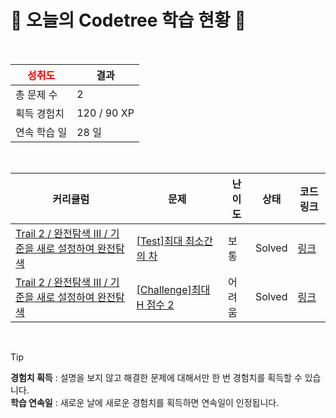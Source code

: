 # 🌲 오늘의 Codetree 학습 현황 🌲

<br />

| <span style="color:red;display:block;text-align:center;"> **성취도**</span> | 결과 |
|---|---|
| 총 문제 수 | 2 |
| 획득 경험치 | 120 / 90 XP |
| 연속 학습 일 | 28 일 |

<br />

|커리큘럼|문제|난이도|상태|코드 링크|
|---|---|---|---|---|
|[Trail 2 / 완전탐색 III / 기준을 새로 설정하여 완전탐색](https://www.codetree.ai/trail-info/novice-mid/)|[[Test]최대 최소간의 차](https://www.codetree.ai/trails/complete/curated-cards/test-difference-between-maximum-and-minimum/)|보통|Solved|[링크](https://github.com/jin0610/CodeTree/blob/main/250308/%EC%B5%9C%EB%8C%80%20%EC%B5%9C%EC%86%8C%EA%B0%84%EC%9D%98%20%EC%B0%A8/difference-between-maximum-and-minimum.py)|
|[Trail 2 / 완전탐색 III / 기준을 새로 설정하여 완전탐색](https://www.codetree.ai/trail-info/novice-mid/)|[[Challenge]최대 H 점수 2](https://www.codetree.ai/trails/complete/curated-cards/challenge-maximum-h-score-2/)|어려움|Solved|[링크](https://github.com/jin0610/CodeTree/blob/main/250308/%EC%B5%9C%EB%8C%80%20H%20%EC%A0%90%EC%88%98%202/maximum-h-score-2.py)|


<br />

> [!TIP]
> **경험치 획득** : 설명을 보지 않고 해결한 문제에 대해서만 한 번 경험치를 획득할 수 있습니다.  
> **학습 연속일** : 새로운 날에 새로운 경험치를 획득하면 연속일이 인정됩니다.

